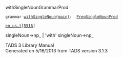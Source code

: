 ---
---
<span class="title">withSingleNoun</span><span class="type">GrammarProd</span>

`grammar `<span class="classExtLink">[`withSingleNoun(main)`](../object/withSingleNoun(main).html)</span>` :   `[`PrepSingleNounProd`](../object/PrepSingleNounProd.html)

[`en_us.t`](../file/en_us.t.html)`[`[`5516`](../source/en_us.t.html#5516)`]`

<div class="gramrule">

singleNoun-\>np\_ \| 'with' singleNoun-\>np\_

</div>

<div class="ftr">

TADS 3 Library Manual  
Generated on 5/16/2013 from TADS version 3.1.3

</div>

